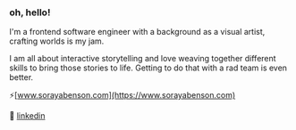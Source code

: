 ### oh, hello!

I'm a frontend software engineer with a background as a visual artist, crafting worlds is my jam.

I am all about interactive storytelling and love weaving together different skills to bring those stories to life.  Getting to do that with a rad team is even better.

⚡[www.sorayabenson.com](https://www.sorayabenson.com)

🔮 [linkedin](https://www.linkedin.com/in/soraya-benson)
